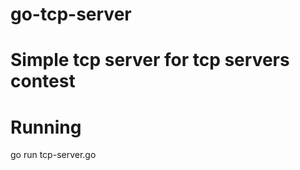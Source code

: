 go-tcp-server
=============
Simple tcp server for tcp servers contest
=============
Running
============
go run tcp-server.go
